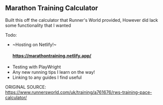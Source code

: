 <h2>Marathon Training Calculator </h2>
Built this off the calculator that Runner's World provided, However did lack some functionality that I wanted

Todo: 
- ~Hosting on Netlify!~ <h4> https://marathontraining.netlify.app/ </h4>
- Testing with PlayWright
- Any new running tips I learn on the way!
- Linking to any guides I find useful

ORIGINAL SOURCE: https://www.runnersworld.com/uk/training/a761676/rws-training-pace-calculator/
